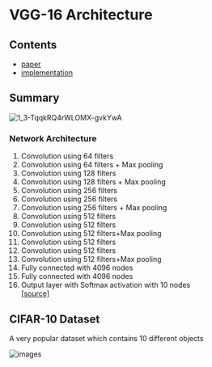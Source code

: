 # VGG-16 Architecture

## Contents

* [paper](Paper.pdf)
* [implementation](model.py)

## Summary
![1_3-TqqkRQ4rWLOMX-gvkYwA](https://user-images.githubusercontent.com/89085916/169806039-fc80bb1c-e77d-404a-b1ea-4e42582a6bba.png)

### Network Architecture

1. Convolution using 64 filters  
2. Convolution using 64 filters + Max pooling  
3. Convolution using 128 filters  
4. Convolution using 128 filters + Max pooling  
5. Convolution using 256 filters  
6. Convolution using 256 filters  
7. Convolution using 256 filters + Max pooling  
8. Convolution using 512 filters  
9. Convolution using 512 filters  
10. Convolution using 512 filters+Max pooling  
11. Convolution using 512 filters  
12. Convolution using 512 filters  
13. Convolution using 512 filters+Max pooling  
14. Fully connected with 4096 nodes  
15. Fully connected with 4096 nodes  
16. Output layer with Softmax activation with 10 nodes  
[[source]](Paper.pdf)

## CIFAR-10 Dataset
A very popular dataset which contains 10 different objects  
  
![images](https://user-images.githubusercontent.com/89085916/169703589-40e18144-5f3a-4f5a-ae5f-70f43c66dfc7.jpg)
